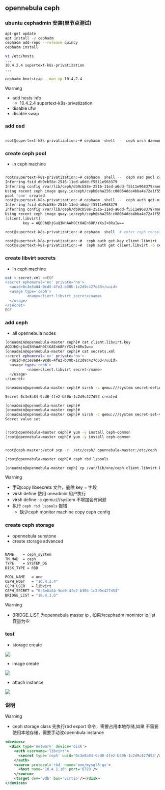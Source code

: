 ## opennebula ceph


###  ubuntu cephadmin 安装(单节点测试)


```bash
apt-get update
apt install -y cephadm
cephadm add-repo --release quincy
cephadm install

vi /etc/hosts
...
10.4.2.4 supertext-k8s-privatization
...

cephadm bootstrap --mon-ip 10.4.2.4


```

> [!WARNING]
> - add hosts info
>   - 10.4.2.4 supertext-k8s-privatization
> - disable ufw
> - disable swap

### add osd



```bash

root@supertext-k8s-privatization:~# cephadm  shell --  ceph orch daemon add osd  supertext-k8s-privatization:/dev/sdc


```

### create  ceph pool

-  in ceph machine

```bash

root@supertext-k8s-privatization:~# cephadm  shell --  ceph osd pool create one 128
Inferring fsid db9cb58e-2516-11ed-a6dd-f5511e968379
Inferring config /var/lib/ceph/db9cb58e-2516-11ed-a6dd-f5511e968379/mon.supertext-k8s-privatization/config
Using recent ceph image quay.io/ceph/ceph@sha256:c08064dde4bba4e72a1f55d90ca32df9ef5aafab82efe2e0a0722444a5aaacca
pool 'one' created
root@supertext-k8s-privatization:~# cephadm  shell --  ceph auth get-or-create client.libvirt  mon 'profile rbd' osd 'profile rbd pool=one'
Inferring fsid db9cb58e-2516-11ed-a6dd-f5511e968379
Inferring config /var/lib/ceph/db9cb58e-2516-11ed-a6dd-f5511e968379/mon.supertext-k8s-privatization/config
Using recent ceph image quay.io/ceph/ceph@sha256:c08064dde4bba4e72a1f55d90ca32df9ef5aafab82efe2e0a0722444a5aaacca
[client.libvirt]
        key = AQDJhQhjGuQ3NhAAh0CtOAEn68P/YXsI+8RuIw==

root@supertext-k8s-privatization:~# cephadm  shell  # enter ceph console

root@supertext-k8s-privatization:~#  ceph auth get-key client.libvirt | tee client.libvirt.key
root@supertext-k8s-privatization:~#  ceph auth get client.libvirt -o ceph.client.libvirt.keyring
```


###  create libvirt secrets

-  in ceph machine

```bash
cat > secret.xml <<EOF
<secret ephemeral='no' private='no'>
  <uuid>0c3e8a84-9cd0-4fe2-b30b-1c2d9c427d53</uuid>
  <usage type='ceph'>
          <name>client.libvirt secret</name>
  </usage>
</secret>
EOF

```

### add ceph

- all opennebula nodes


```bash
[oneadmin@opennebula-master ceph]# cat client.libvirt.key 
AQDJhQhjGuQ3NhAAh0CtOAEn68P/YXsI+8RuIw==
[oneadmin@opennebula-master ceph]# cat secrets.xml 
<secret ephemeral='no' private='no'>
  <uuid>0c3e8a84-9cd0-4fe2-b30b-1c2d9c427d53</uuid>
  <usage type='ceph'>
          <name>client.libvirt secret</name>
  </usage>
</secret>

[oneadmin@opennebula-master ceph]# virsh -c qemu:///system secret-define secrets.xml

Secret 0c3e8a84-9cd0-4fe2-b30b-1c2d9c427d53 created

[oneadmin@opennebula-master ceph]# 
[oneadmin@opennebula-master ceph]# 
[oneadmin@opennebula-master ceph]# virsh -c qemu:///system secret-set-value --secret 0c3e8a84-9cd0-4fe2-b30b-1c2d9c427d53 --base64 $(cat client.libvirt.key)
Secret value set


[root@opennebula-master ceph]# yum -y install ceph-common
[root@opennebula-master ceph]# yum -y install ceph-common


root@ceph-master:/etc# scp -r  /etc/ceph/ opennebula-master:/etc/ceph  # in cephadmn  monitor machine run

[root@opennebula-master ceph]# ceph rbd lspools

[oneadmin@opennebula-master ceph] cp /var/lib/one/ceph.client.libvirt.keyring  /etc/ceph  # coy  ceph libvirt config

```

> [!WARNING]
> - 手动copy libsecrets 文件，删除 key = 字段
> - virsh define 使用 oneadmin 用户执行
> - virsh define -c qemu:///system 不增加会有问题
> - 执行  `ceph rbd lspools` 报错
>   - 缺少ceph monitor machine copy ceph config





### create ceph storage

-  opennebula sunstone
  - create storage advanced 

```bash

NAME    = ceph_system
TM_MAD  = ceph
TYPE    = SYSTEM_DS
DISK_TYPE = RBD

POOL_NAME   = one
CEPH_HOST   = "10.4.2.4"
CEPH_USER   = libvirt
CEPH_SECRET = "0c3e8a84-9cd0-4fe2-b30b-1c2d9c427d53"
BRIDGE_LIST = "10.4.1.6"


```

> [!WARNING]
> - BRIDGE_LIST 为opennebula master ip , 如果为cephadm monintor ip list 容量为空



### test


- storage create

![](/images/opennebula_ceph_storage.png)


- image create

![](/images/opennebula_ceph_image.png)


- attach instance

![](/images/opennebula_ceph_instance_attach.png)



### 说明


> [!WARNING]
> - ceph storage class 先执行rbd export 命令，需要占用本地存储,如果 不需要使用本地存储，需要手动改opennbula instance 



```xml
<devices>
  <disk type='network' device='disk'>
    <auth username='libvirt'>
      <secret type='ceph' uuid='0c3e8a84-9cd0-4fe2-b30b-1c2d9c427d53'/>
    </auth>
    <source protocol='rbd' name='one/mysql8-qa'>
      <host name='10.4.1.10' port='6789'/>
    </source>
    <target dev='vdb' bus='virtio'/></disk>
</devices>


```
